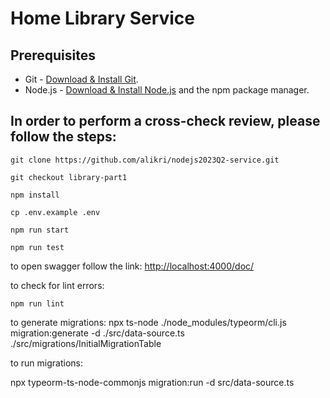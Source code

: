# Home Library Service

## Prerequisites

- Git - [Download & Install Git](https://git-scm.com/downloads).
- Node.js - [Download & Install Node.js](https://nodejs.org/en/download/) and the npm package manager.

## In order to perform a cross-check review, please follow the steps:

```
git clone https://github.com/alikri/nodejs2023Q2-service.git
```
```
git checkout library-part1
```
```
npm install
```
```
cp .env.example .env
```
```
npm run start
```
```
npm run test
```

to open swagger follow the link:  [http://localhost:4000/doc/](http://localhost:4000/doc/) 

to check for lint errors:
```
npm run lint
```

to generate migrations:
npx ts-node ./node_modules/typeorm/cli.js migration:generate -d ./src/data-source.ts ./src/migrations/InitialMigrationTable

to run migrations:

npx typeorm-ts-node-commonjs migration:run -d src/data-source.ts